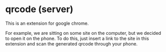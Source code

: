 # qrcode (server)

This is an extension for google chrome.

For example, we are sitting on some site on the computer, but we decided to open it on the phone. To do this, just insert a link to the site in this extension and scan the generated qrcode through your phone.
